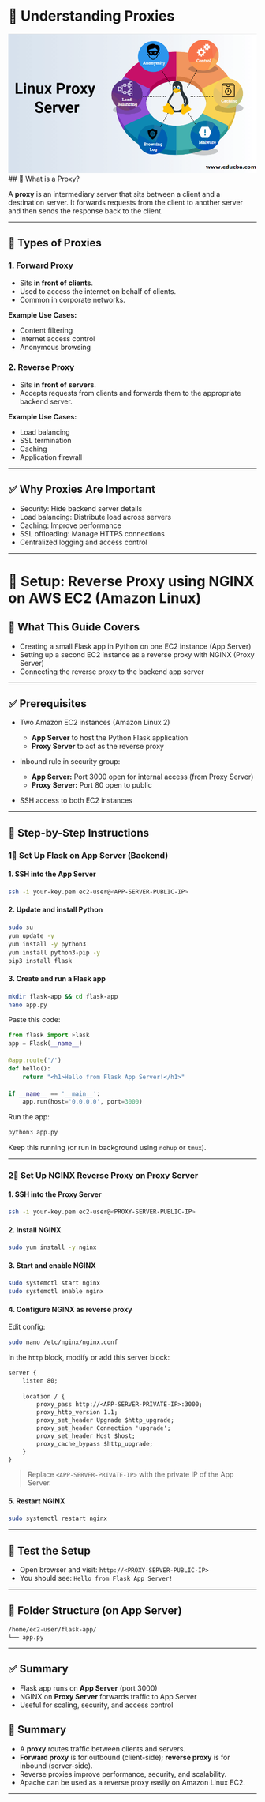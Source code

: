 
# 🔌 Understanding Proxies

<img src="https://github.com/bhuvan-raj/Linux-Proxy/blob/main/linux-proxy-server.png" alt="Banner" />
## 📘 What is a Proxy?

A **proxy** is an intermediary server that sits between a client and a destination server. It forwards requests from the client to another server and then sends the response back to the client.

---

## 🔄 Types of Proxies

### 1. **Forward Proxy**

* Sits **in front of clients**.
* Used to access the internet on behalf of clients.
* Common in corporate networks.

**Example Use Cases:**

* Content filtering
* Internet access control
* Anonymous browsing

### 2. **Reverse Proxy**

* Sits **in front of servers**.
* Accepts requests from clients and forwards them to the appropriate backend server.

**Example Use Cases:**

* Load balancing
* SSL termination
* Caching
* Application firewall

---

## ✅ Why Proxies Are Important

* Security: Hide backend server details
* Load balancing: Distribute load across servers
* Caching: Improve performance
* SSL offloading: Manage HTTPS connections
* Centralized logging and access control

---


# 🚀 Setup: Reverse Proxy using NGINX on AWS EC2 (Amazon Linux)

## 📆 What This Guide Covers

* Creating a small Flask app in Python on one EC2 instance (App Server)
* Setting up a second EC2 instance as a reverse proxy with NGINX (Proxy Server)
* Connecting the reverse proxy to the backend app server

---

## ✅ Prerequisites

* Two Amazon EC2 instances (Amazon Linux 2)

  * **App Server** to host the Python Flask application
  * **Proxy Server** to act as the reverse proxy
* Inbound rule in security group:

  * **App Server:** Port 3000 open for internal access (from Proxy Server)
  * **Proxy Server:** Port 80 open to public
* SSH access to both EC2 instances

---

## 🔧 Step-by-Step Instructions

### 1⃣ Set Up Flask on App Server (Backend)

#### 1. SSH into the App Server

```bash
ssh -i your-key.pem ec2-user@<APP-SERVER-PUBLIC-IP>
```

#### 2. Update and install Python

```bash
sudo su
yum update -y
yum install -y python3
yum install python3-pip -y
pip3 install flask

```

#### 3. Create and run a Flask app

```bash
mkdir flask-app && cd flask-app
nano app.py
```

Paste this code:

```python
from flask import Flask
app = Flask(__name__)

@app.route('/')
def hello():
    return "<h1>Hello from Flask App Server!</h1>"

if __name__ == '__main__':
    app.run(host='0.0.0.0', port=3000)
```

Run the app:

```bash
python3 app.py
```

Keep this running (or run in background using `nohup` or `tmux`).

---

### 2⃣ Set Up NGINX Reverse Proxy on Proxy Server

#### 1. SSH into the Proxy Server

```bash
ssh -i your-key.pem ec2-user@<PROXY-SERVER-PUBLIC-IP>
```

#### 2. Install NGINX

```bash
sudo yum install -y nginx
```

#### 3. Start and enable NGINX

```bash
sudo systemctl start nginx
sudo systemctl enable nginx
```

#### 4. Configure NGINX as reverse proxy

Edit config:

```bash
sudo nano /etc/nginx/nginx.conf
```

In the `http` block, modify or add this server block:

```nginx
server {
    listen 80;

    location / {
        proxy_pass http://<APP-SERVER-PRIVATE-IP>:3000;
        proxy_http_version 1.1;
        proxy_set_header Upgrade $http_upgrade;
        proxy_set_header Connection 'upgrade';
        proxy_set_header Host $host;
        proxy_cache_bypass $http_upgrade;
    }
}
```

> Replace `<APP-SERVER-PRIVATE-IP>` with the private IP of the App Server.

#### 5. Restart NGINX

```bash
sudo systemctl restart nginx
```

---

## 🔎 Test the Setup

* Open browser and visit: `http://<PROXY-SERVER-PUBLIC-IP>`
* You should see: `Hello from Flask App Server!`

---

## 📁 Folder Structure (on App Server)

```
/home/ec2-user/flask-app/
└── app.py
```

---

## ✅ Summary

* Flask app runs on **App Server** (port 3000)
* NGINX on **Proxy Server** forwards traffic to App Server
* Useful for scaling, security, and access control



## 📌 Summary

* A **proxy** routes traffic between clients and servers.
* **Forward proxy** is for outbound (client-side); **reverse proxy** is for inbound (server-side).
* Reverse proxies improve performance, security, and scalability.
* Apache can be used as a reverse proxy easily on Amazon Linux EC2.

---
